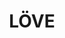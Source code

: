 ---
codehost: https://github.com/https://github.com/love2d/love
googleplus: https://plus.google.com/108553500970002863436
logohandle: love2d
sort: love2d
title: LÖVE
twitter: https://x.com/obey_love
website: http://love2d.org/
---